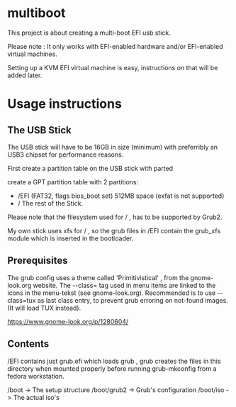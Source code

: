 # multiboot

This project is about creating a multi-boot EFI usb stick.

Please note : It only works with EFI-enabled hardware and/or EFI-enabled virtual machines.

Setting up a KVM EFI virtual machine is easy, instructions on that will be added later.

# Usage instructions

## The USB Stick

The USB stick will have to be 16GB in size (minimum) with preferribly an USB3 chipset for performance reasons.

First create a partition table on the USB stick with parted

create a GPT partition table with 2 partitions:

- /EFI (FAT32, flags bios_boot set) 512MB space (exfat is not supported)
- / The rest of the Stick.

Please note that the filesystem used for / , has to be supported by Grub2.

My own stick uses xfs for / , so the grub files in /EFI contain the grub_xfs module which is inserted in the bootloader.

## Prerequisites

The grub config uses a theme called 'Primitivistical' , from the gnome-look.org website.
The --class= tag used in menu items are linked to the icons in the menu-tekst (see gnome-look.org).
Recommended is to use --class=tux as last class entry, to prevent grub erroring on not-found images. (It will load TUX instead).

https://www.gnome-look.org/p/1280604/

## Contents
/EFI contains just grub.efi which loads grub , 
     grub creates the files in this directory when mounted properly before running grub-mkconfig from a fedora workstation.

/boot -> The setup structure
/boot/grub2 -> Grub's configuration
/boot/iso -> The actual iso's


